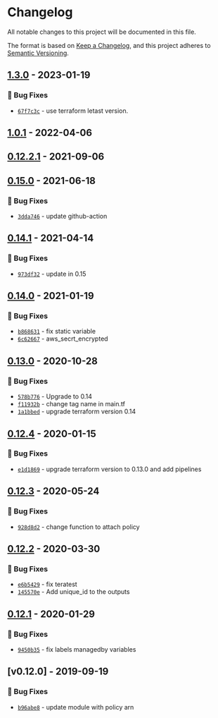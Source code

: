 # Changelog
All notable changes to this project will be documented in this file.

The format is based on [Keep a Changelog](https://keepachangelog.com/en/1.0.0/),
and this project adheres to [Semantic Versioning](https://semver.org/spec/v2.0.0.html).

## [1.3.0] - 2023-01-19
### :bug: Bug Fixes
- [`67f7c3c`](https://github.com/clouddrove/terraform-aws-iam-user/commit/67f7c3c577ca80576da6cb32786a28b96454d0f7) - use terraform letast version.

## [1.0.1] - 2022-04-06

## [0.12.2.1] - 2021-09-06


## [0.15.0] - 2021-06-18
### :bug: Bug Fixes
- [`3dda746`](https://github.com/clouddrove/terraform-aws-iam-user/commit/3dda746fe16a16a20cce444d1487400e5dbcf330) - update github-action


## [0.14.1] - 2021-04-14
### :bug: Bug Fixes
- [`973df32`](https://github.com/clouddrove/terraform-aws-iam-user/commit/973df32f865857ada7354c70daef2cf56e1a9c09) - update in 0.15

## [0.14.0] - 2021-01-19
### :bug: Bug Fixes
- [`b868631`](https://github.com/clouddrove/terraform-aws-iam-user/commit/b868631a292b3e810d6288cafedb5360cdffdd4f) - fix static variable
- [`6c62667`](https://github.com/clouddrove/terraform-aws-iam-user/commit/6c6266790a49a56cceacc8e33928507c684625e7) - aws_secrt_encrypted


## [0.13.0] - 2020-10-28
### :bug: Bug Fixes
- [`578b776`](https://github.com/clouddrove/terraform-aws-iam-user/commit/578b776ef96b9dc08b83e5fc3ff085c7561e67eb) - Upgrade to 0.14
- [`f11932b`](https://github.com/clouddrove/terraform-aws-iam-user/commit/f11932bdbd7a8f4c3dee09a0ad6e28b211eb9687) - change tag name in main.tf
- [`1a1bbed`](https://github.com/clouddrove/terraform-aws-iam-user/commit/1a1bbeddc5117908da062e03eec44f00532b0714) - upgrade terraform version 0.14


## [0.12.4] - 2020-01-15
### :bug: Bug Fixes
- [`e1d1869`](https://github.com/clouddrove/terraform-aws-iam-user/commit/e1d1869c0158e62dd83f1a859f6635a6668b1e1c) - upgrade terraform version to 0.13.0 and add pipelines


## [0.12.3] - 2020-05-24
### :bug: Bug Fixes
- [`928d8d2`](https://github.com/clouddrove/terraform-aws-iam-user/commit/928d8d23f42da5b5a1fd1db5e5ff0f2c9dec7ff9) - change function to attach policy


## [0.12.2] - 2020-03-30
### :bug: Bug Fixes
- [`e6b5429`](https://github.com/clouddrove/terraform-aws-iam-user/commit/e6b54293db6837f23f5b9c72811feb431903d773) - fix teratest
- [`145570e`](https://github.com/clouddrove/terraform-aws-iam-user/commit/145570e7013cb66bb38d7179aee2c9a7d2949071) - Add unique_id to the outputs


## [0.12.1] - 2020-01-29
### :bug: Bug Fixes
- [`9450b35`](https://github.com/clouddrove/terraform-aws-iam-user/commit/9450b35ac7e08c9d3f64361391a2dd5966db12f7) - fix labels managedby variables


## [v0.12.0] - 2019-09-19
### :bug: Bug Fixes
- [`b96abe8`](https://github.com/clouddrove/terraform-aws-iam-user/commit/b96abe8292e1bd6f335edaf18743258d64409999) - update module with policy arn


[0.12.0]: https://github.com/clouddrove/terraform-aws-iam-user/compare/0.12.0...master
[0.12.1]: https://github.com/clouddrove/terraform-aws-iam-user/compare/0.12.0...0.12.1
[0.12.2]: https://github.com/clouddrove/terraform-aws-iam-user/compare/0.12.1...0.12.2
[0.12.3]: https://github.com/clouddrove/terraform-aws-iam-user/compare/0.12.2...0.12.3
[0.12.4]: https://github.com/clouddrove/terraform-aws-iam-user/compare/0.12.3...0.12.4
[0.13.0]: https://github.com/clouddrove/terraform-aws-iam-user/compare/0.12.4...0.13.0
[0.14.0]: https://github.com/clouddrove/terraform-aws-iam-user/compare/0.13.0...0.14.0
[0.14.1]:https://github.com/clouddrove/terraform-aws-iam-user/compare/0.14.0...0.14.1
[0.15.0]: https://github.com/clouddrove/terraform-aws-iam-user/compare/0.14.1...0.15.0
[0.12.2.1]: https://github.com/clouddrove/terraform-aws-iam-user/compare/0.15.0...0.12.2.1
[1.0.1]: https://github.com/clouddrove/terraform-aws-iam-user/compare/0.12.2.1...1.0.1
[1.3.0]: https://github.com/clouddrove/terraform-aws-iam-user/compare/1.0.1...1.3.0
